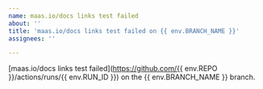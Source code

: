 ```yaml
---
name: maas.io/docs links test failed
about: ''
title: 'maas.io/docs links test failed on {{ env.BRANCH_NAME }}'
assignees: ''

---
```


[maas.io/docs links test failed](https://github.com/{{ env.REPO }}/actions/runs/{{ env.RUN_ID }}) on the {{ env.BRANCH_NAME }} branch.
